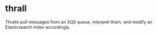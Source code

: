 # thrall

Thralls pull messages from an SQS queue, interpret them, and modify an Elasticsearch index accordingly.
